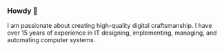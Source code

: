 ### Howdy 👋

I am passionate about creating high-quality digital craftsmanship. I have over 15 years of experience in IT designing, implementing, managing, and automating computer systems.